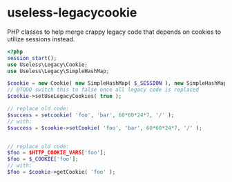 useless-legacycookie
====================

PHP classes to help merge crappy legacy code that depends on cookies to utilize sessions instead.

```php
<?php
session_start();
use Useless\Legacy\Cookie;
use Useless\Legacy\SimpleHashMap;

$cookie = new Cookie( new SimpleHashMap( $_SESSION ), new SimpleHashMap( $_COOKIE ) );
// @TODO switch this to false once all legacy code is replaced
$cookie->setUseLegacyCookies( true );

// replace old code:
$success = setcookie( 'foo', 'bar', 60*60*24*7, '/' );
// with:
$success = $cookie->setCookie( 'foo', 'bar', 60*60*24*7, '/' );


// replace old code:
$foo = $HTTP_COOKIE_VARS['foo'];
$foo = $_COOKIE['foo'];
// with:
$foo = $cookie->getCookie( 'foo' );
```

